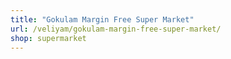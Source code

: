 ```yaml
---
title: "Gokulam Margin Free Super Market"
url: /veliyam/gokulam-margin-free-super-market/
shop: supermarket
---
```

